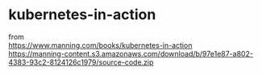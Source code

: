 # kubernetes-in-action

from    
https://www.manning.com/books/kubernetes-in-action   
https://manning-content.s3.amazonaws.com/download/b/97e1e87-a802-4383-93c2-8124126c1979/source-code.zip   
